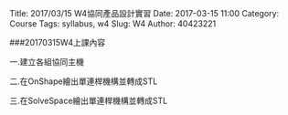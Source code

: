 Title: 2017/03/15 W4協同產品設計實習
Date: 2017-03-15 11:00
Category: Course
Tags: syllabus, w4
Slug: W4
Author: 40423221

###20170315W4上課內容

一.建立各組協同主機

二.在OnShape繪出單連桿機構並轉成STL

三.在SolveSpace繪出單連桿機構並轉成STL

<!-- PELICAN_END_SUMMARY -->
